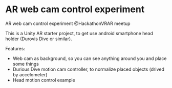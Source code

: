 # AR web cam control experiment
AR web cam control experiment @HackathonVRAR meetup

This is a Unity AR starter project, to get use android smartphone head holder (Durovis Dive or similar). 

Features:
* Web cam as background, so you can see anything around you and place some things
* Durious Dive motion cam controller, to normalize placed objects (drived by accelometer)
* Head motion control example
